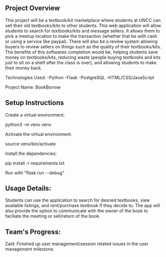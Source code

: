 ## Project Overview
This project will be a textbook/kit marketplace where students at UNCC can sell their old textbooks/kits to other students. This web application will allow students to search for textbooks/kits and message sellers. It allows them to pick a meetup location to make the transaction (whether that be with cash or using a service like paypal). There will also be a review system allowing buyers to review sellers on things such as the quality of their textbooks/kits. The benefits of this softwares completion would be, helping students save money on textbooks/kits, reducing waste (people buying textbooks and kits just to sit on a shelf after the class is over), and allowing students to make their money back.

Technologies Used:
-Python
-Flask
-PostgreSQL
-HTML/CSS/JavaScript

Project Name: BookBorrow

## Setup Instructions

Create a virtual environment:

python3 -m venv venv

Activate the virtual environment:

source venv/bin/activate

Install the dependencies:

pip install -r requirements.txt

Run with "flask run --debug"

## Usage Details:
Students can use the application to search for desried textbooks, view available listings, and rent/purchase textbook if they decide to. The app will also provide the option to communicate with the owner of the book to faciliate the meeting or sell/return of the book.

## Team's Progress:
Zaid: Finished up user management/session related issues in the user management milestone.
